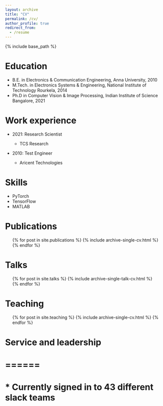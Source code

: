 ```yaml
---
layout: archive
title: "CV"
permalink: /cv/
author_profile: true
redirect_from:
  - /resume
---
```


{% include base_path %}

Education
======
* B.E. in Electronics & Communication Engineering, Anna University, 2010
* M.Tech. in Electronics Systems & Engineering, National Institute of Technology Rourkela, 2014
* Ph.D in Computer Vision & Image Processing, Indian Institute of Science Bangalore, 2021 

Work experience
======
* 2021: Research Scientist
  * TCS Research

* 2010: Test Engineer
  * Aricent Technologies
  
Skills
======
* PyTorch
* TensorFlow
* MATLAB

Publications
======
  <ul>{% for post in site.publications %}
    {% include archive-single-cv.html %}
  {% endfor %}</ul>
  
Talks
======
  <ul>{% for post in site.talks %}
    {% include archive-single-talk-cv.html %}
  {% endfor %}</ul>
  
Teaching
======
  <ul>{% for post in site.teaching %}
    {% include archive-single-cv.html %}
  {% endfor %}</ul>
  
# Service and leadership
# ======
# * Currently signed in to 43 different slack teams
